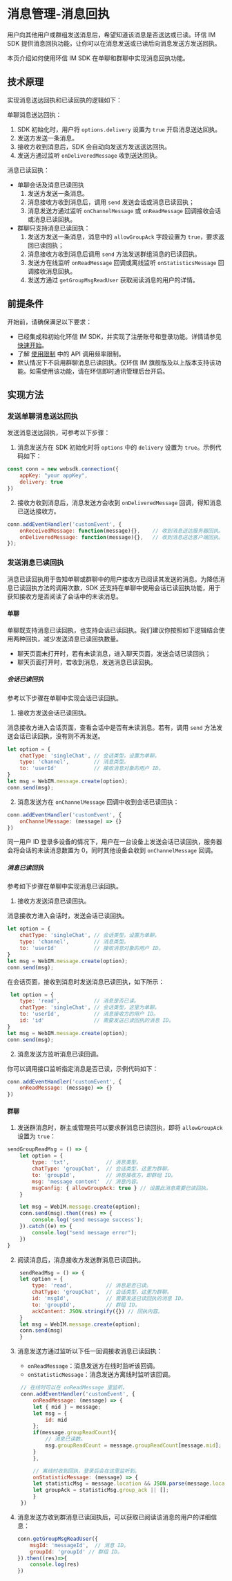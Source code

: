 # 消息管理-消息回执

<Toc />

用户向其他用户或群组发送消息后，希望知道该消息是否送达或已读。环信 IM SDK 提供消息回执功能，让你可以在消息发送或已读后向消息发送方发送回执。

本页介绍如何使用环信 IM SDK 在单聊和群聊中实现消息回执功能。

## 技术原理

实现消息送达回执和已读回执的逻辑如下：

单聊消息送达回执：

  1. SDK 初始化时，用户将 `options.delivery` 设置为 `true` 开启消息送达回执。
  2. 发送方发送一条消息。
  2. 接收方收到消息后，SDK 会自动向发送方发送送达回执。
  3. 发送方通过监听 `onDeliveredMessage` 收到送达回执。

消息已读回执：

- 单聊会话及消息已读回执
    1. 发送方发送一条消息。
    2. 消息接收方收到消息后，调用 `send` 发送会话或消息已读回执；
    3. 消息发送方通过监听 `onChannelMessage` 或 `onReadMessage` 回调接收会话或消息已读回执。
- 群聊只支持消息已读回执：
    1. 发送方发送一条消息，消息中的 `allowGroupAck` 字段设置为 `true`，要求返回已读回执；
    2. 消息接收方收到消息后调用 `send` 方法发送群组消息的已读回执。
    3. 发送方在线监听  `onReadMessage` 回调或离线监听 `onStatisticsMessage` 回调接收消息回执。
    4. 发送方通过 `getGroupMsgReadUser` 获取阅读消息的用户的详情。

## 前提条件

开始前，请确保满足以下要求：

- 已经集成和初始化环信 IM SDK，并实现了注册账号和登录功能。详情请参见 [快速开始](quickstart.html)。
- 了解 [使用限制](/product/limitation.html) 中的 API 调用频率限制。
- 默认情况下不启用群聊消息已读回执。仅环信 IM 旗舰版及以上版本支持该功能。如需使用该功能，请在环信即时通讯管理后台开启。

## 实现方法

### 发送单聊消息送达回执

发送消息送达回执，可参考以下步骤：

1. 消息发送方在 SDK 初始化时将 `options` 中的 `delivery` 设置为 `true`。示例代码如下：

```javascript
const conn = new websdk.connection({
    appKey: "your appKey",
    delivery: true
})
```

2. 接收方收到消息后，消息发送方会收到 `onDeliveredMessage` 回调，得知消息已送达接收方。

```javascript
conn.addEventHandler('customEvent', {
    onReceivedMessage: function(message){},    // 收到消息送达服务器回执。
    onDeliveredMessage: function(message){},   // 收到消息送达客户端回执。
});
```

### 发送消息已读回执

消息已读回执用于告知单聊或群聊中的用户接收方已阅读其发送的消息。为降低消息已读回执方法的调用次数，SDK 还支持在单聊中使用会话已读回执功能，用于获知接收方是否阅读了会话中的未读消息。

#### 单聊

单聊既支持消息已读回执，也支持会话已读回执。我们建议你按照如下逻辑结合使用两种回执，减少发送消息已读回执数量。

- 聊天页面未打开时，若有未读消息，进入聊天页面，发送会话已读回执；
- 聊天页面打开时，若收到消息，发送消息已读回执。

##### 会话已读回执

参考以下步骤在单聊中实现会话已读回执。

1. 接收方发送会话已读回执。

消息接收方进入会话页面，查看会话中是否有未读消息。若有，调用 `send` 方法发送会话已读回执，没有则不再发送。

```javascript
let option = {
    chatType: 'singleChat', // 会话类型，设置为单聊。
    type: 'channel',        // 消息类型。
    to: 'userId'            // 接收消息对象的用户 ID。
}
let msg = WebIM.message.create(option);
conn.send(msg);
```

2. 消息发送方在 `onChannelMessage` 回调中收到会话已读回执：

```javascript
conn.addEventHandler('customEvent', {
    onChannelMessage: (message) => {}
})
```

同一用户 ID 登录多设备的情况下，用户在一台设备上发送会话已读回执，服务器会将会话的未读消息数置为 0，同时其他设备会收到 `onChannelMessage` 回调。

##### 消息已读回执

参考如下步骤在单聊中实现消息已读回执。

1. 接收方发送消息已读回执。

消息接收方进入会话时，发送会话已读回执。

```javascript
let option = {
    chatType: 'singleChat', // 会话类型，设置为单聊。
    type: 'channel',        // 消息类型。
    to: 'userId'            // 接收消息对象的用户 ID。
}
let msg = WebIM.message.create(option);
conn.send(msg);
```

在会话页面，接收到消息时发送消息已读回执，如下所示：

```javascript
 let option = {
    type: 'read',           // 消息是否已读。
    chatType: 'singleChat', // 会话类型，这里为单聊。
    to: 'userId',           // 消息接收方的用户 ID。
    id: 'id'                // 需要发送已读回执的消息 ID。
}
let msg = WebIM.message.create(option);
conn.send(msg);
```

2. 消息发送方监听消息已读回调。

你可以调用接口监听指定消息是否已读，示例代码如下：

```javascript
conn.addEventHandler('customEvent', {
    onReadMessage: (message) => {}
})
```

#### 群聊

1. 发送群消息时，群主或管理员可以要求群消息已读回执，即将 `allowGroupAck` 设置为 `true`：

```javascript
sendGroupReadMsg = () => {
    let option = {
        type: 'txt',            // 消息类型。
        chatType: 'groupChat',  // 会话类型，这里为群聊。
        to: 'groupId',          // 消息接收方，即群组 ID。
        msg: 'message content'  // 消息内容。
        msgConfig: { allowGroupAck: true } // 设置此消息需要已读回执。
    }

    let msg = WebIM.message.create(option);
    conn.send(msg).then((res) => {
        console.log('send message success');
    }).catch((e) => {
        console.log("send message error");
    })
}
```

2. 阅读消息后，消息接收方发送群消息已读回执。

```javascript
    sendReadMsg = () => {
    let option = {
        type: 'read',           // 消息是否已读。
        chatType: 'groupChat',  // 会话类型，这里为群聊。
        id: 'msgId',            // 需要发送已读回执的消息 ID。
        to: 'groupId',          // 群组 ID。
        ackContent: JSON.stringify({}) // 回执内容。
    }  
    let msg = WebIM.message.create(option); 
    conn.send(msg)
    }
```

3. 消息发送方通过监听以下任一回调接收消息已读回执：
   - `onReadMessage`：消息发送方在线时监听该回调。
   - `onStatisticMessage`：消息发送方离线时监听该回调。
   ```javascript
    // 在线时可以在 onReadMessage 里监听。
    conn.addEventHandler('customEvent', {
        onReadMessage: (message) => {
        let { mid } = message;
        let msg = {
            id: mid
        };
        if(message.groupReadCount){
            // 消息已读数。
            msg.groupReadCount = message.groupReadCount[message.mid];
        }
        },

        // 离线时收到回执，登录后会在这里监听到。
        onStatisticMessage: (message) => {
        let statisticMsg = message.location && JSON.parse(message.location);
        let groupAck = statisticMsg.group_ack || [];
        }
    })
   ```
   
4. 消息发送方收到群消息已读回执后，可以获取已阅读该消息的用户的详细信息：

    ```javascript
    conn.getGroupMsgReadUser({
        msgId: 'messageId',  // 消息 ID。
        groupId: 'groupId' // 群组 ID。
    }).then((res)=>{
        console.log(res)
    })
    ```